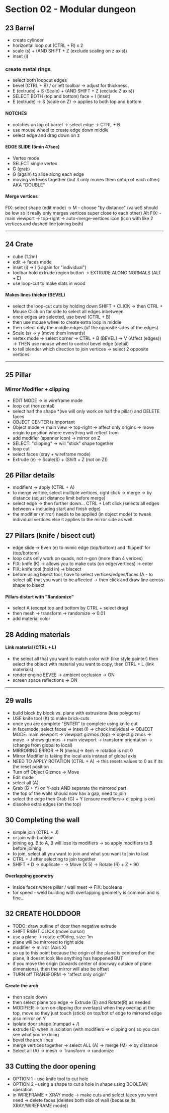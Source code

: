 # Section 02 - Modular dungeon

## 23 Barrel
- create cylinder
- horizontal loop cut (CTRL + R) x 2 
- scale (s) + (AND SHIFT + Z (exclude scaling on z axis))
- inset (i)

### create metal rings
- select both loopcut edges 
- bevel (CTRL + B) / or left toolbar -> adjust for thickness
- E (extrude) + S (Scale) + (AND SHIFT + Z (exclude Z axis)) 
- SELECT BOTH (top and bottom) face + I (inset)
- E (extrude) -> S (scale on Z) -> applies to both top and bottom

#### NOTCHES
- notches on top of barrel -> select edge -> CTRL + B 
- use mouse wheel to create edge down middle
- select edge and drag down on z

#### EDGE SLIDE (5min 47sec)
- Vertex mode
- SELECT single vertex
- G (grab) 
- G (again) to slide along each edge
- moving vertexes together (but it only moves them ontop of each other) AKA "DOUBLE"

#### Merge vertices
FIX: select shape (edit mode) -> M
    - choose "by distance" (valueS should be low so it really only merges vertices super close to each other)
Alt FIX: 
    - main viewport -> top-right -> auto-merge-vertices icon (icon with like 2 vertices and dashed line joining both)

---

## 24 Crate
- cube (1.2m)
- edit -> faces mode
- inset (i) -> i (i again for "individual")
- toolbar hold extrude region button -> EXTRUDE ALONG NORMALS (ALT + E)
- use loop-cut to make slats in wood

#### Makes lines thicker (BEVEL)
- select the loop-cut cuts by holding down SHIFT + CLICK 
-> then CTRL + Mouse Click on far side to select all edges inbetween
- once edges are selected, use bevel (CTRL + B)
- then use mouse wheel to create extra loop in middle
- then select only the middle edges (of the opposite sides of the edges)
- Scale (s) -> y (move them inwards)
- vertex mode -> select corner -> CTRL + B (BEVEL) -> V (Affect (edges)) -> THEN use mouse wheel to control bevel edge (detail)
- to tell blender which direction to join vertices -> select 2 opposite vertices

---

## 25 Pillar

### Mirror Modifier + clipping
- EDIT MODE -> in wireframe mode 
- loop cut (horizontal)
- select half the shape *(we will only work on half the pillar) and DELETE faces
- OBJECT CENTER is important
- Object mode -> main view -> top-right -> affect only origins -> move origin to position where everything will reflect from
- add modifier (spanner icon) -> mirror on Z
- SELECT: "clipping" -> will "stick" shape together
- loop cut
- select faces (xray + wireframe mode)
- Extrude (e) -> Scale(S) + (Shift + Z (not on Z)) 

## 26 Pillar details
- modifiers -> apply (CTRL + A)
- to merge vertice, select multiple vertices, right click -> merge -> by distance (adjust distance limit before merge)
- select edge -> then further down... CTRL + Left click (selects all edges between + including start and finish edge)
- the modifier (mirror) needs to be applied (in object mode) to tweak individual vertices else it applies to the mirror side as well.

## 27 Pillars (knife / bisect cut) 
- edge slide -> Even (e) to mimic edge (top/bottom) and 'flipped' for (top/bottom)
- loop cuts only work on quads, not n-gon (more than 4 verices)
- FIX: knife (K) -> allows you to make cuts (on edge/vertices) -> enter
- FIX: knife tool (hold in) -> biscect
- before using bisect tool, have to select vertices/edges/faces (A - to select all) that you want to be affected -> then click and draw line across shape to bisect

#### Pillars distort with "Randomize" 
- select A (except top and bottom by CTRL + select drag)
- then mesh -> transform -> randomize -> 0.01 
- add material color

## 28 Adding materials
#### Link material (CTRL + L)
- the select all that you want to match color with (like style painter) then select the object with material you want to copy, then CTRL + L (link materials)
- render engine EEVEE -> ambient occlusion -> ON 
- screen space reflections -> ON

---

## 29 walls
- build block by block vs. plane with extrusions (less polygons)
- USE knife tool (K) to make brick-cuts
- once you are complete "ENTER" to complete using knife cut
- in facemode, select faces -> Inset (I) -> check individual
-> OBJECT MODE: main viewport -> viewport gizmos (top) -> object gizmos -> move -> shows gizmos
-> main viewport -> transform orientation -> (change from global to local)
- MIRRORING ERROR -> N (menu)-> item -> rotation is not 0
- Mirror Modifier is taking the local axis instead of global axis
- NEED TO APPLY ROTATION (CTRL + A) -> this resets values to 0 as if its the reset position
- Turn off Object Gizmos -> Move
- Edit mode
- select all (A) 
- Grab (G + Y) on Y-axis AND separate the mirrored part
- the top of the walls should now hav a gap, need to join
- select the edge then Grab (G) + Y (ensure modifiers-> clipping is on)
- dissolve extra edges (on the top)

## 30 Completing the wall
- simple join (CTRL + J)
- or join with boolean
- joining eg. B to A, B will lose its modifiers -> so apply modifiers to B before joining.
- to join, select all you want to join and what you want to join to last 
- CTRL + J after selecting to join together
- SHIFT + D -> duplicate -
    -> Move (X 5)
    -> Rotate (R) + Z + 90

#### Overlapping geometry
- inside faces where pillar / wall meet -> FIX: booleans
- for speed - weld building with overlapping geometry is common and is fine...

## 32 CREATE HOLDDOOR
- TODO: draw outline of door then negative extrude
- SHIFT RIGHT CLICK (move cursor)
- use a plane -> rotate x:90deg, size: 1m
- plane will be mirrored to right side
- modifier -> mirror (Axis X)
- so up to this point because the origin of the plane is centered on the plane, it doesnt look like anything has happened BUT
- if you move the origin (towards center of doorway outside of plane dimensions), then the mirror will also be offset  
- TURN off TRANSFORM -> "affect only origin"

#### Create the arch
- then scale down
- then select plane top edge -> Extrude (E) and Rotate(R) as needed
- MODIFIER -> turn on clipping (for overlaps) when they overlap at the top, move so they just touch (stick) on top/bot of edge to mirrored edge
- also mirror on Y 
- isolate door shape (numpad + /) 
- extrude (E) when in isolation (with modifiers -> clipping on) so you can see what you're doing
- bevel the arch lines
- merge vertices together -> select ALL (A) -> merge (M) -> by distance
- Select all (A) -> mesh -> Transform -> randomize

## 33 Cutting the door opening
- OPTION 1 - use knife tool to cut hole
- OPTION 2 - using a shape to cut a hole in shape using BOOLEAN operation
- in WIREFRAME + XRAY mode -> make cuts and select faces you wont need -> delete faces (deletes both side of wall (because its XRAY/WIREFRAME mode))